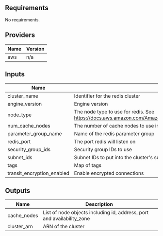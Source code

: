 ## Requirements

No requirements.

## Providers

| Name | Version |
|------|---------|
| aws | n/a |

## Inputs

| Name | Description | Type | Default | Required |
|------|-------------|------|---------|:--------:|
| cluster\_name | Identifier for the redis cluster | `string` | n/a | yes |
| engine\_version | Engine version | `string` | n/a | yes |
| node\_type | The node type to use for redis. See https://docs.aws.amazon.com/AmazonElastiCache/latest/dg/CacheNodes.SupportedTypes.html | `string` | n/a | yes |
| num\_cache\_nodes | The number of cache nodes to use in the cluster | `number` | `1` | no |
| parameter\_group\_name | Name of the redis parameter group | `string` | n/a | yes |
| redis\_port | The port redis will listen on | `number` | `6379` | no |
| security\_group\_ids | Security group IDs to use | `list(string)` | n/a | yes |
| subnet\_ids | Subnet IDs to put into the cluster's subnet group | `list(string)` | n/a | yes |
| tags | Map of tags | `map(string)` | `{}` | no |
| transit\_encryption\_enabled | Enable encrypted connections | `bool` | `false` | no |

## Outputs

| Name | Description |
|------|-------------|
| cache\_nodes | List of node objects including id, address, port and availability\_zone |
| cluster\_arn | ARN of the cluster |

